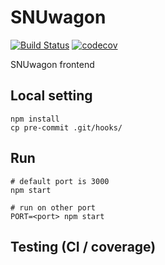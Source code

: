 # SNUwagon

[![Build Status](https://travis-ci.org/SNUWagon/SNUwagon-front.svg?branch=master)](https://travis-ci.org/SNUWagon/SNUwagon-front)  [![codecov](https://codecov.io/gh/SNUWagon/SNUwagon-front/branch/master/graph/badge.svg)](https://codecov.io/gh/SNUWagon/SNUwagon-front)

SNUwagon frontend

## Local setting

```
npm install
cp pre-commit .git/hooks/
```

## Run

```
# default port is 3000
npm start

# run on other port
PORT=<port> npm start
```

## Testing (CI / coverage)

```

```
